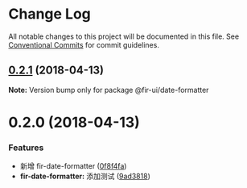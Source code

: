 # Change Log

All notable changes to this project will be documented in this file.
See [Conventional Commits](https://conventionalcommits.org) for commit guidelines.

<a name="0.2.1"></a>
## [0.2.1](https://github.com/fjc0k/fir-ui/compare/@fir-ui/date-formatter@0.2.0...@fir-ui/date-formatter@0.2.1) (2018-04-13)




**Note:** Version bump only for package @fir-ui/date-formatter

<a name="0.2.0"></a>
# 0.2.0 (2018-04-13)


### Features

* 新增 fir-date-formatter ([0f8f4fa](https://github.com/fjc0k/fir-ui/commit/0f8f4fa))
* **fir-date-formatter:** 添加测试 ([9ad3818](https://github.com/fjc0k/fir-ui/commit/9ad3818))

